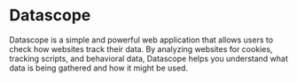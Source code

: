 # Datascope
Datascope is a simple and powerful web application that allows users to check how websites track their data. By analyzing websites for cookies, tracking scripts, and behavioral data, Datascope helps you understand what data is being gathered and how it might be used.
